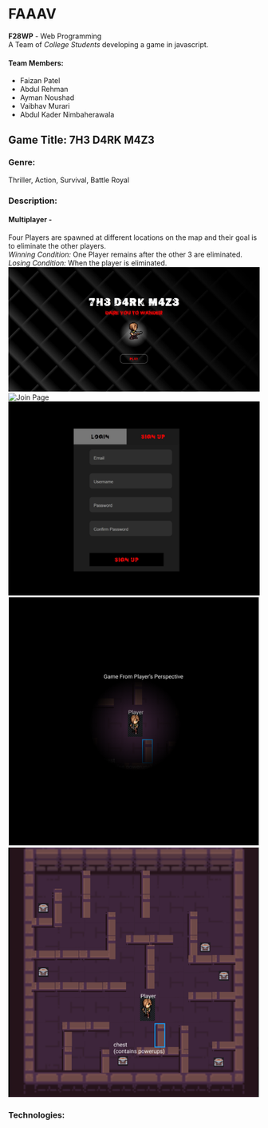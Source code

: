 # FAAAV

<strong>F28WP</strong> - Web Programming
<br/>
A Team of <em>College Students</em> developing a game in javascript.

#### Team Members:

- Faizan Patel
- Abdul Rehman
- Ayman Noushad
- Vaibhav Murari
- Abdul Kader Nimbaherawala

## Game Title: 7H3 D4RK M4Z3

### Genre:
Thriller, Action, Survival, Battle Royal

### Description:
#### Multiplayer -
  Four Players are spawned at different locations on the map and their goal is to eliminate the other players.
  <br>
  <em>Winning Condition:</em> One Player remains after the other 3 are eliminated.
  <br>
  <em>Losing Condition:</em> When the player is eliminated.
  <br>
  ![Main Game Page](https://github.com/F28WP-Dubai-FAAAV/FAAAV/blob/master/mockups/Main.JPG)
  ![Join Page](https://github.com/F28WP-Dubai-FAAAV/FAAAV/blob/master/mockups/Join.JPG)
  ![Sign Up Page](https://github.com/F28WP-Dubai-FAAAV/FAAAV/blob/master/mockups/Sign_up.JPG)
  ![Game from the Player's perspective](https://github.com/F28WP-Dubai-FAAAV/FAAAV/blob/master/mockups/game_from_players_view.PNG)
  ![Maze used for the game](https://github.com/F28WP-Dubai-FAAAV/FAAAV/blob/master/mockups/maze_mock_up.PNG)
### Technologies:
